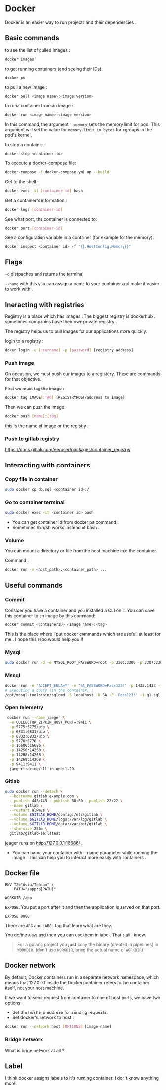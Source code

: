 # Docker

Docker is an easier way to run projects and their dependencies . 

## Basic commands

to see the list of pulled Images : 
```bash
docker images
```

to get running containers (and seeing their IDs):
```bash
docker ps
```

to pull a new Image :
```bash
docker pull <image name>:<image version>
```

to runa container from an image :
```bash
docker run <image name>:<image version>
```
In this command, the argument `--memory` sets the memory limit for pod. This argument will set the value for `memory.limit_in_bytes` for cgroups in the pod's kernel. 

to stop a container : 
```bash
docker stop <container id>
```

To execute a docker-compose file:
```bash
docker-compose -f docker-compose.yml up --build
```

Get to the shell : 
```bash
docker exec -it [container-id] bash
```

Get a container's information : 
```bash
docker logs [container-id]
```

See what port, the container is connected to: 
```bash
docker port [container-id]
```

See a configuration variable in a container (for example for the memory): 
```bash
docker inspect <container id> -f "{{.HostConfig.Memory}}"
```

## Flags
`-d` distpaches and returns the terminal 

`--name` with this you can assign a name to your container and make it easier to work with . 



## Ineracting with registries 
Registry is a place which has images . The biggest registry is dockerhub . sometimes companies have their own private registry . 

The registry helps us to pull images for our applications more quickly.

login to a registry :
```bash
doker login -u [username] -p [password] [registry address]
```


### Push image
On occasion, we must push our images to a registery. These are commands for that objective.

First we must tag the image :
```bash
docker tag IMAGE[:TAG] [REGISTRYHOST/address to image]
```

Then we can push the image : 
```bash
docker push [name]:[tag]
```
this is the name of image or the registry . 

### Push to gitlab registry
https://docs.gitlab.com/ee/user/packages/container_registry/



## Interacting with containers
### Copy file in container
``` bash 
sudo docker cp db.sql <container id>:/
```
### Go to container terminal
```bash 
sudo docker exec -it <container id> bash
```

* You can get container Id from docker ps command .
* Sometimes /bin/sh works instead of bash . 



### Volume 

You can mount a directory or file from the host machine into the container.

Command : 
```bash
docker run -v <host_path>:<container_path> ...
```

## Useful commands

### Commit

Consider you have a container and you installed a CLI on it. You can save this container to an image by this command: 
```bash
docker commit <containerID> <image name>:<tag>
```

This is the place where I put docker commands which are usefull at least for me .
I hope this repo would help you !!

### Mysql
```bash 
sudo docker run -d -e MYSQL_ROOT_PASSWORD=root -p 3306:3306 -p 3307:3306 mariadb:10.2.14
```

### Mssql
```bash 
docker run -e 'ACCEPT_EULA=Y' -e "SA_PASSWORD=Pass123!" -p 1433:1433 --name sqlserver -d mcr.microsoft.com/mssql/server:latest
# Executing a query (in the container) :
/opt/mssql-tools/bin/sqlcmd -S localhost -U SA -P 'Pass123!' -i q1.sql 
```

### Open telemetry
```bash 
 docker run --name jaeger \
  -e COLLECTOR_ZIPKIN_HOST_PORT=:9411 \
  -p 5775:5775/udp \
  -p 6831:6831/udp \
  -p 6832:6832/udp \
  -p 5778:5778 \
  -p 16686:16686 \
  -p 14250:14250 \
  -p 14268:14268 \
  -p 14269:14269 \
  -p 9411:9411 \
  jaegertracing/all-in-one:1.29
```

### Gitlab
```bash
sudo docker run --detach \
  --hostname gitlab.example.com \
  --publish 443:443 --publish 80:80 --publish 22:22 \
  --name gitlab \
  --restart always \
  --volume $GITLAB_HOME/config:/etc/gitlab \
  --volume $GITLAB_HOME/logs:/var/log/gitlab \
  --volume $GITLAB_HOME/data:/var/opt/gitlab \
  --shm-size 256m \
  gitlab/gitlab-ee:latest
```

jeager runs on http://127.0.0.1:16686/ .

* You can name your container with --name parameter while running the image . This can help you to interact more easily with containers .


## Docker file 

```
ENV TZ="Asia/Tehran" \
    PATH="/app:${PATH}"
```

```
WORKDIR /app
```

`EXPOSE`: You put a port after it and then the application is served on that port.
```
EXPOSE 8080
```

There are `ARG` and `LABEL` tag that learn what are they. 

You define `ARG`s and then you can use them in label. That's all I know.

> For a golang project you **just** copy the binary (created in pipelines) in `WORKDIR`. (don't use `WORKDIR`, bring the actual name of `WORKDIR`)

## Docker network 

By default, Docker containers run in a separate network namespace, which means that 127.0.0.1 inside the Docker container refers to the container itself, not your host machine.

If we want to send request from container to one of host ports, we have two options: 
- Set the host's ip address for sending requests. 
- Set docker's network to host : 
```bash
docker run --network host [OPTIONS] [image name]
```

### Bridge network 

What is brige network at all ?

## Label

I think docker assigns labels to it's running container. I don't know anything more. 
